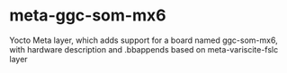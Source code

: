 # meta-ggc-som-mx6
Yocto Meta  layer, which adds support for a board named ggc-som-mx6, with hardware description and .bbappends based on meta-variscite-fslc layer
